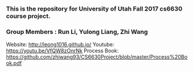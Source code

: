 ### This is the repository for University of Utah Fall 2017 cs6630 course project.
### Group Members : Run Li, Yulong Liang, Zhi Wang

Website: http://leong1016.github.io/
Youtube: https://youtu.be/VfQW8zOnrNk
Process Book: https://github.com/zhiwang93/CS6630Project/blob/master/Process%20Book.pdf
